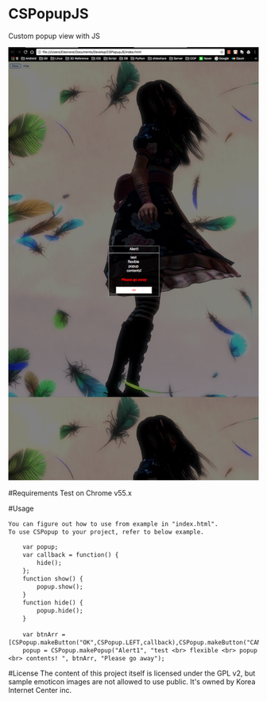 # CSPopupJS 
Custom popup view with JS 

![screenshot](screenshot/3.png)

#Requirements
	Test on Chrome v55.x

#Usage

	You can figure out how to use from example in "index.html".
	To use CSPopup to your project, refer to below example.

```jst	
	var popup;
	var callback = function() {
		hide();
	};
    function show() {
		popup.show();
	}
    function hide() {
		popup.hide();
	}

    var btnArr = [CSPopup.makeButton("OK",CSPopup.LEFT,callback),CSPopup.makeButton("CANCEL",CSPopup.RIGHT,callback)];
	popup = CSPopup.makePopup("Alert1", "test <br> flexible <br> popup <br> contents! ", btnArr, "Please go away");
```

#License
	The content of this project itself is licensed under the GPL v2, but sample emoticon images are not allowed to use public. It's owned by Korea Internet Center inc. 
